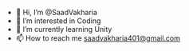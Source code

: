 - 👋 Hi, I’m @SaadVakharia
- 👀 I’m interested in Coding
- 🌱 I’m currently learning Unity
- 📫 How to reach me saadvakharia401@gmail.com

<!---
SaadVakharia/SaadVakharia is a ✨ special ✨ repository because its `README.md` (this file) appears on your GitHub profile.
You can click the Preview link to take a look at your changes.
--->
